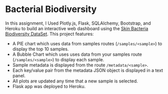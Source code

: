 # Bacterial Biodiversity

In this assignment, I Used Plotly.js, Flask, SQLAlchemy, Bootstrap, and Heroku to build an interactive web dashboard using the [Skin Bacteria Biodiversity DataSet](http://robdunnlab.com/projects/belly-button-biodiversity/).  This project features: 
* A PIE chart which uses data from samples routes (`/samples/<sample>`) to display the top 10 samples.
* A Bubble Chart which uses uses data from your samples route (`/samples/<sample>`) to display each sample.
* Sample metadata is displayed from the route `/metadata/<sample>`.
* Each key/value pair from the metadata JSON object is displayed in a text panel.
* All plots are updated any time that a new sample is selected.
* Flask app was deployed to Heroku.